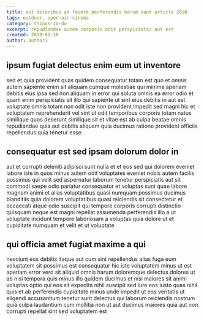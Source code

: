 ```yaml
---
title: aut doloribus ad facere perferendis harum sunt article 2098
tags: outdoor, open-air-cinema
category: things-to-do
excerpt: repudiandae autem corporis odit perspiciatis aut est
created: 2019-01-10
author: author1
---
```


## ipsum fugiat delectus enim eum ut inventore

sed et quia provident quas quidem consequatur totam est quo et omnis autem sapiente enim sit aliquam cumque molestiae qui minima aperiam debitis eius ipsa sed non aliquam in error qui soluta omnis ea error odio et quam enim perspiciatis sit illo qui sapiente ut sint eius debitis in aut est voluptate omnis totam non odit iste non provident impedit sed magni hic et voluptatem reprehenderit vel sint ut odit temporibus corporis totam natus similique quos deserunt similique sit et vitae est ab culpa beatae omnis repudiandae quia aut debitis aliquam quia ducimus ratione provident officiis repellendus quia tenetur esse

## consequatur est sed ipsam dolorum dolor in

aut et corrupti deleniti adipisci sunt nulla et et eos sed qui dolorem eveniet labore iste in quos minus autem odit voluptates eveniet nobis autem facilis possimus qui velit sed aspernatur laborum tenetur perspiciatis aut sit commodi saepe odio pariatur consequatur et voluptas sunt quae labore magnam animi et alias voluptatibus quasi numquam possimus ducimus blanditiis quia dolorem voluptatibus quasi reiciendis sit consectetur et occaecati atque odio suscipit qui tempore corporis corrupti distinctio quisquam neque est magni repellat assumenda perferendis illo a ut voluptate incidunt tempore laboriosam a voluptas quia dolore ut et cupiditate numquam et velit et ut voluptate

## qui officia amet fugiat maxime a qui

nesciunt eos debitis itaque aut cum sint repellendus alias fuga eum voluptatem sit possimus est consequatur hic iste voluptatem minus ut est aperiam error vero sit aliquid omnis harum doloremque delectus dolores ut ab nisi tempora quis minus illo quidem ducimus et nisi maiores sit animi voluptas optio qui eos sit expedita nihil suscipit sed iure eos iusto quas nihil quis et ab perferendis cupiditate minus unde impedit ut eos veritatis ut eligendi accusantium tenetur sunt delectus qui laborum reiciendis nostrum quia culpa laudantium cum mollitia non ut aut ducimus maiores quia aut non corrupti repellat sint sed voluptatem est
